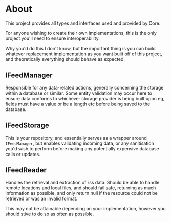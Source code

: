﻿# About

This project provides all types and interfaces used and provided by Core.

For anyone wishing to create their own implementations, this is the only project you'll need to ensure interoperability.

Why you'd do this I don't know, but the important thing is you can build whatever replacement implementation as you want
built off of this project, and theoretically everything should behave as expected.

## IFeedManager

Responsible for any data-related actions, generally concerning the storage within a database or similar. Some entity validation
may occur here to ensure data conforms to whichever storage provider is being built upon eg, fields must have a value or be a length etc
before being saved to the database.

## IFeedStorage

This is your repository, and essentially serves as a wrapper around `IFeedManager`, but enables validating incoming data, or any sanitisation
you'd wish to perform before making any potentially expensive database calls or updates.

## IFeedReader

Handles the retrieval and extraction of rss data. Should be able to handle remote locations and local files, and should fail
safe, returning as much information as possible, and only return null if the resource could not be retrieved or was an invalid format.

This may not be attainable depending on your implementation, however you should stive to do so as often as possible.